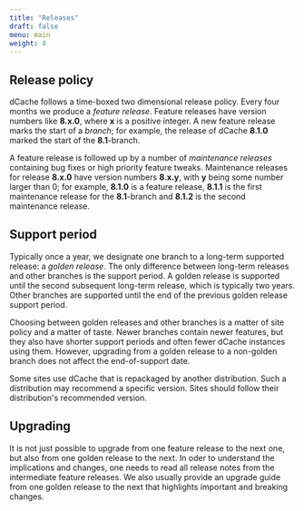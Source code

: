 ```yaml
---
title: "Releases"
draft: false
menu: main
weight: 4
---
```


## Release policy

dCache follows a time-boxed two dimensional release policy. Every four months we produce a *feature release*. Feature releases have version numbers like **8.x.0**, where **x** is a positive integer. A new feature release marks the start of a *branch*; for example, the release of dCache **8.1.0** marked the start of the
**8.1**-branch.

A feature release is followed up by a number of *maintenance releases* containing bug fixes or high priority feature tweaks. Maintenance releases for release **8.x.0** have
version numbers **8.x.y**, with **y** being some number larger than 0; for example, **8.1.0** is a feature release, **8.1.1** is the first maintenance release for the **8.1**-branch and **8.1.2** is the second maintenance release.

## Support period

Typically once a year, we designate one branch to a long-term supported release: a *golden release*.  The only difference between long-term releases and other branches is the support
period.  A golden release is supported until the second subsequent long-term release, which is typically two years. Other branches are supported until the end of the previous
golden release support period.

Choosing between golden releases and other branches is a matter of site policy and a matter of taste.  Newer branches contain newer features, but they also have shorter support periods and often fewer dCache instances using them.  However, upgrading from a golden release to a non-golden branch does not affect the end-of-support date.

Some sites use dCache that is repackaged by another distribution. Such a distribution may recommend a specific version. Sites should follow their distribution's recommended version.

## Upgrading

It is not just possible to upgrade from one feature release to the next one, but also from one golden release to the next. In oder to understand the implications and changes, one needs to read all release notes from the intermediate feature releases. We also usually provide an upgrade guide from one golden release to the next that highlights important and breaking changes.

